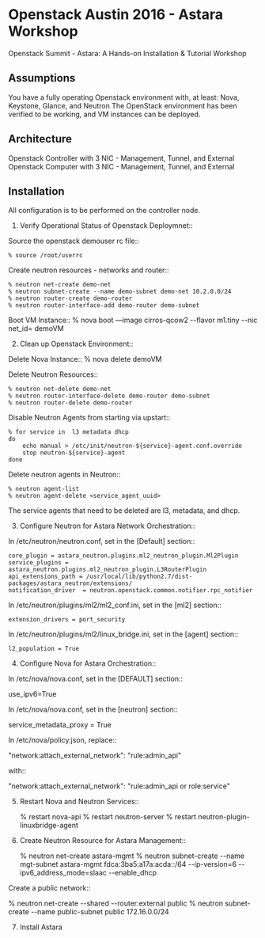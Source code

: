 Openstack Austin 2016 - Astara Workshop
===================

Openstack Summit - Astara: A Hands-on Installation & Tutorial Workshop

Assumptions
------------

You have a fully operating Openstack environment with, at least: Nova, Keystone, Glance, and Neutron
The OpenStack environment has been verified to be working, and VM instances can be deployed.


Architecture
------------

Openstack Controller with 3 NIC - Management, Tunnel, and External
Openstack Computer with 3 NIC - Management, Tunnel, and External


Installation
------------

All configuration is to be performed on the controller node.

1. Verify Operational Status of Openstack Deploymnet::

Source the openstack demouser rc file::

    % source /root/userrc

Create neutron resources - networks and router::

    % neutron net-create demo-net
    % neutron subnet-create --name demo-subnet demo-net 10.2.0.0/24
    % neutron router-create demo-router
    % neutron router-interface-add demo-router demo-subnet

Boot VM Instance::
    % nova boot —image cirros-qcow2 --flavor m1.tiny --nic net_id=<demo-net uuid> demoVM

2. Clean up Openstack Environment::

Delete Nova Instance::
    % nova delete demoVM

Delete Neutron Resources::

    % neutron net-delete demo-net
    % neutron router-interface-delete demo-router demo-subnet
    % neutron router-delete demo-router 

Disable Neutron Agents from starting via upstart::

    % for service in  l3 metadata dhcp
    do
        echo manual > /etc/init/neutron-${service}-agent.conf.override
        stop neutron-${service}-agent
    done

Delete neutron agents in Neutron::

    % neutron agent-list
    % neutron agent-delete <service_agent_uuid>

The service agents that need to be deleted are l3, metadata, and dhcp.

3. Configure Neutron for Astara Network Orchestration::

In /etc/neutron/neutron.conf, set in the [Default] section::

    core_plugin = astara_neutron.plugins.ml2_neutron_plugin.Ml2Plugin
    service_plugins = astara_neutron.plugins.ml2_neutron_plugin.L3RouterPlugin
    api_extensions_path = /usr/local/lib/python2.7/dist-packages/astara_neutron/extensions/
    notification_driver  = neutron.openstack.common.notifier.rpc_notifier
    
In /etc/neutron/plugins/ml2/ml2_conf.ini, set in the [ml2] section::

    extension_drivers = port_security

In /etc/neutron/plugins/ml2/linux_bridge.ini, set in the [agent] section::
    
    l2_population = True

4. Configure Nova for Astara Orchestration::

In /etc/nova/nova.conf, set in the [DEFAULT] section::

   use_ipv6=True

In /etc/nova/nova.conf, set in the [neutron] section::

   service_metadata_proxy = True

In /etc/nova/policy.json, replace::

   "network:attach_external_network": "rule:admin_api"

   with::

   "network:attach_external_network": "rule:admin_api or role:service"

5. Restart Nova and Neutron Services::

   % restart nova-api
   % restart neutron-server
   % restart neutron-plugin-linuxbridge-agent

6. Create Neutron Resource for Astara Management::

   % neutron net-create astara-mgmt
   % neutron subnet-create --name mgt-subnet astara-mgmt fdca:3ba5:a17a:acda::/64 --ip-version=6 --ipv6_address_mode=slaac --enable_dhcp

  Create a public network::

   % neutron net-create --shared --router:external public
   % neutron subnet-create --name public-subnet public 172.16.0.0/24

7. Install Astara
